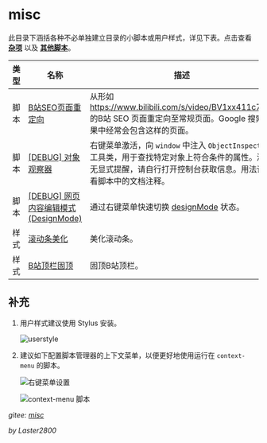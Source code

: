 # misc

此目录下涵括各种不必单独建立目录的小脚本或用户样式，详见下表。点击查看 **[杂项](https://greasyfork.org/zh-CN/scripts?language=all&set=470770)** 以及 **[其他脚本](https://greasyfork.org/zh-CN/scripts?language=all&set=470686)**。

| 类型 | 名称                                                                                 | 描述                                                                                                                                                                |
| ---- | ------------------------------------------------------------------------------------ | ------------------------------------------------------------------------------------------------------------------------------------------------------------------- |
| 脚本 | [B站SEO页面重定向](https://greasyfork.org/zh-CN/scripts/430227)                      | 从形如 <https://www.bilibili.com/s/video/BV1xx411c7mD> 的B站 SEO 页面重定向至常规页面。Google 搜索结果中经常会包含这样的页面。                                      |
| 脚本 | [[DEBUG] 对象观察器](https://greasyfork.org/zh-CN/scripts/430945)                    | 右键菜单激活，向 `window` 中注入 `ObjectInspector` 工具类，用于查找特定对象上符合条件的属性。激活无显式提醒，请自行打开控制台获取信息。用法请查看脚本中的文档注释。 |
| 脚本 | [[DEBUG] 网页内容编辑模式 (DesignMode)](https://greasyfork.org/zh-CN/scripts/430949) | 通过右键菜单快速切换 [designMode](https://developer.mozilla.org/zh-CN/docs/Web/API/Document/designMode) 状态。                                                      |
| 样式 | [滚动条美化](https://greasyfork.org/zh-CN/scripts/430290)                            | 美化滚动条。                                                                                                                                                        |
| 样式 | [B站顶栏固顶](https://greasyfork.org/zh-CN/scripts/430292)                           | 固顶B站顶栏。                                                                                                                                                       |

## 补充

1. 用户样式建议使用 Stylus 安装。

    ![userstyle](https://gitee.com/liangjiancang/userscript/raw/master/misc/screenshot/userstyle.png)

2. 建议如下配置脚本管理器的上下文菜单，以便更好地使用运行在 `context-menu` 的脚本。

    ![右键菜单设置](https://gitee.com/liangjiancang/userscript/raw/master/misc/screenshot/右键菜单设置.png)

    ![context-menu 脚本](https://gitee.com/liangjiancang/userscript/raw/master/misc/screenshot/context-menu%20脚本.png)

*gitee: [misc](https://gitee.com/liangjiancang/userscript/tree/master/misc)*

*by Laster2800*
